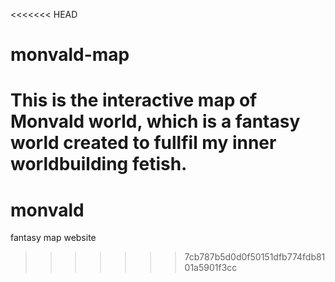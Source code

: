 <<<<<<< HEAD
# monvald-map
This is the interactive map of Monvald world, which is a fantasy world created to fullfil my inner worldbuilding fetish.
=======
# monvald
fantasy map website
>>>>>>> 7cb787b5d0d0f50151dfb774fdb8101a5901f3cc
